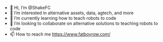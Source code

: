 - 👋 Hi, I’m @ShakeFC
- 👀 I’m interested in alternative assets, data, agtech, and more
- 🌱 I’m currently learning how to teach robots to code
- 💞️ I’m looking to collaborate on alternative solutions to teaching robots to code
- 📫 How to reach me https://www.fatboyrow.com/

<!---
ShakeFC/ShakeFC is a ✨ special ✨ repository because its `README.md` (this file) appears on your GitHub profile.
You can click the Preview link to take a look at your changes.
--->
